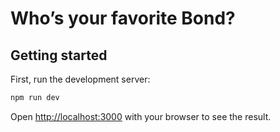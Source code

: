 # Who’s your favorite Bond?

## Getting started

First, run the development server:

```bash
npm run dev
```

Open [http://localhost:3000](http://localhost:3000) with your browser to see the result.
